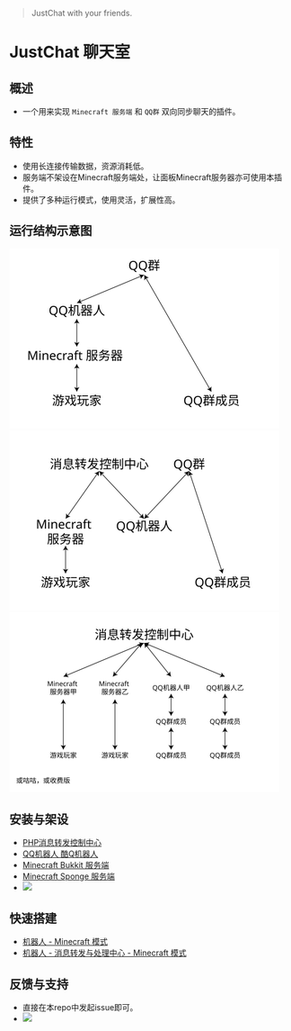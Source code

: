 > JustChat with your friends.

# JustChat 聊天室

## 概述
- 一个用来实现 ```Minecraft 服务端``` 和 ```QQ群``` 双向同步聊天的插件。

## 特性
- 使用长连接传输数据，资源消耗低。
- 服务端不架设在Minecraft服务端处，让面板Minecraft服务器亦可使用本插件。
- 提供了多种运行模式，使用灵活，扩展性高。

## 运行结构示意图
<img src="image/structure1.svg" width="480"/>
<img src="image/structure2.svg" width="480"/>
<img src="image/structure3.svg" width="480"/>

## 安装与架设
- [PHP消息转发控制中心](install/php)
- [QQ机器人 酷Q机器人](install/coolq)
- [Minecraft Bukkit 服务端](install/bukkit)
- [Minecraft Sponge 服务端](install/sponge)
- <img src="https://wx2.sinaimg.cn/large/8ddab624ly1fwzu4lofwbg203o03kwjm.gif" width="240"/>

## 快速搭建
- [机器人 - Minecraft 模式](quickstart/structure1)
- [机器人 - 消息转发与处理中心 - Minecraft 模式](quickstart/structure2)

## 反馈与支持
- 直接在本repo中发起issue即可。
- <img src="https://wx1.sinaimg.cn/large/8ddab624ly1fwzu4luz6oj20f00f0q3k.jpg" width="240"/>